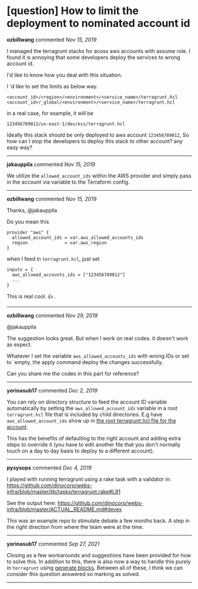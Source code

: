 # [question] How to limit the deployment to nominated account id

**ozbillwang** commented *Nov 15, 2019*

I managed the terragrunt stacks for acoss aws accounts with assume role. I found it is annoying that some developers deploy the services to wrong account id. 

I'd like to know how you deal with this situation. 

I 'd like to set the limits as below way.

```
<account_id>/<region>/<environment>/<service_name>/terragrunt.hcl
<account_id>/_global/<environment>/<service_name>/terragrunt.hcl

```

in a real case, for example, it will be 
```
123456789012/us-east-1/dev/ecs/terragrunt.hcl
```
Ideally this stack should be only deployed to aws account `123456789012`, So how can I stop the developers to deploy this stack to other account? any easy way?
<br />
***


**jakauppila** commented *Nov 15, 2019*

We utilize the `allowed_account_ids` within the AWS provider and simply pass in the account via variable to the Terraform config.
***

**ozbillwang** commented *Nov 15, 2019*

Thanks, @jakauppila 

Do you mean this 
```
provider "aws" {
  allowed_account_ids = var.aws_allowed_accounts_ids
  region              = var.aws_region
}
```
when I feed in `terragrunt.hcl`, just set 

```
inputs = {
  aws_allowed_accounts_ids = ["123456789012"]
  ...
}
```

This is real cool. :+1: . 
***

**ozbillwang** commented *Nov 29, 2019*

@jakauppila 

The suggestion looks great. But when I work on real codes. it doesn't work as expect. 

Whatever I set the variable `aws_allowed_accounts_ids` with wrong IDs or set to `empty, the apply command deploy the changes successfully. 

Can you share me the codes in this part for reference?
***

**yorinasub17** commented *Dec 2, 2019*

You can rely on directory structure to feed the account ID variable automatically by setting the `aws_allowed_account_ids` variable in a root `terragrunt.hcl` file that is included by child directories. E.g have `aws_allowed_account_ids` show up in [the root terragrunt.hcl file for the account](https://github.com/gruntwork-io/terragrunt-infrastructure-live-example/blob/master/prod/terragrunt.hcl).

This has the benefits of defaulting to the right account and adding extra steps to override it (you have to edit another file that you don't normally touch on a day to day basis to deploy to a different account).
***

**pysysops** commented *Dec 4, 2019*

I played with running terragrunt using a rake task with a validator in: https://github.com/dinocorp/webs-infra/blob/master/lib/tasks/terragrunt.rake#L91

See the output here: https://github.com/dinocorp/webs-infra/blob/master/ACTUAL_README.md#devex

This was an example repo to stimulate debate a few months back. A step in the right direction from where the team were at the time. 
***

**yorinasub17** commented *Sep 27, 2021*

Closing as a few workarounds and suggestions have been provided for how to solve this. In addition to this, there is also now a way to handle this purely in `terragrunt` using [generate blocks](https://terragrunt.gruntwork.io/docs/features/keep-your-terraform-code-dry/#dry-common-terraform-code-with-terragrunt-generate-blocks). Between all of these, I think we can consider this question answered so marking as solved.
***

